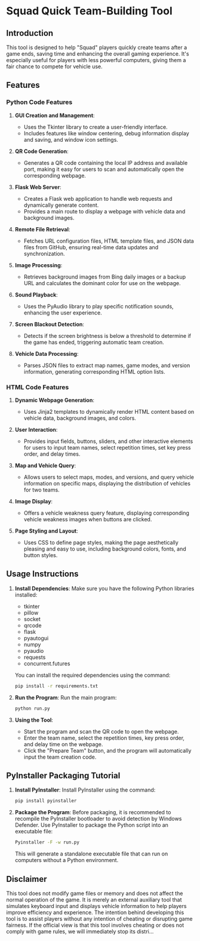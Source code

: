 
# Squad Quick Team-Building Tool

## Introduction

This tool is designed to help "Squad" players quickly create teams after a game ends, saving time and enhancing the overall gaming experience. It's especially useful for players with less powerful computers, giving them a fair chance to compete for vehicle use.

## Features

### Python Code Features

1. **GUI Creation and Management**:
   - Uses the Tkinter library to create a user-friendly interface.
   - Includes features like window centering, debug information display and saving, and window icon settings.

2. **QR Code Generation**:
   - Generates a QR code containing the local IP address and available port, making it easy for users to scan and automatically open the corresponding webpage.

3. **Flask Web Server**:
   - Creates a Flask web application to handle web requests and dynamically generate content.
   - Provides a main route to display a webpage with vehicle data and background images.

4. **Remote File Retrieval**:
   - Fetches URL configuration files, HTML template files, and JSON data files from GitHub, ensuring real-time data updates and synchronization.

5. **Image Processing**:
   - Retrieves background images from Bing daily images or a backup URL and calculates the dominant color for use on the webpage.

6. **Sound Playback**:
   - Uses the PyAudio library to play specific notification sounds, enhancing the user experience.

7. **Screen Blackout Detection**:
   - Detects if the screen brightness is below a threshold to determine if the game has ended, triggering automatic team creation.

8. **Vehicle Data Processing**:
   - Parses JSON files to extract map names, game modes, and version information, generating corresponding HTML option lists.

### HTML Code Features

1. **Dynamic Webpage Generation**:
   - Uses Jinja2 templates to dynamically render HTML content based on vehicle data, background images, and colors.

2. **User Interaction**:
   - Provides input fields, buttons, sliders, and other interactive elements for users to input team names, select repetition times, set key press order, and delay times.

3. **Map and Vehicle Query**:
   - Allows users to select maps, modes, and versions, and query vehicle information on specific maps, displaying the distribution of vehicles for two teams.

4. **Image Display**:
   - Offers a vehicle weakness query feature, displaying corresponding vehicle weakness images when buttons are clicked.

5. **Page Styling and Layout**:
   - Uses CSS to define page styles, making the page aesthetically pleasing and easy to use, including background colors, fonts, and button styles.

## Usage Instructions

1. **Install Dependencies**:
   Make sure you have the following Python libraries installed:
   - tkinter
   - pillow
   - socket
   - qrcode
   - flask
   - pyautogui
   - numpy
   - pyaudio
   - requests
   - concurrent.futures

   You can install the required dependencies using the command:
   ```sh
   pip install -r requirements.txt
   ```

2. **Run the Program**:
   Run the main program:
   ```sh
   python run.py
   ```

3. **Using the Tool**:
   - Start the program and scan the QR code to open the webpage.
   - Enter the team name, select the repetition times, key press order, and delay time on the webpage.
   - Click the "Prepare Team" button, and the program will automatically input the team creation code.

## PyInstaller Packaging Tutorial

1. **Install PyInstaller**:
   Install PyInstaller using the command:
   ```sh
   pip install pyinstaller
   ```

2. **Package the Program**:
   Before packaging, it is recommended to recompile the PyInstaller bootloader to avoid detection by Windows Defender.
   Use PyInstaller to package the Python script into an executable file:
   ```sh
   Pyinstaller -F -w run.py
   ```

   This will generate a standalone executable file that can run on computers without a Python environment.

## Disclaimer

This tool does not modify game files or memory and does not affect the normal operation of the game. It is merely an external auxiliary tool that simulates keyboard input and displays vehicle information to help players improve efficiency and experience. The intention behind developing this tool is to assist players without any intention of cheating or disrupting game fairness. If the official view is that this tool involves cheating or does not comply with game rules, we will immediately stop its distri...
